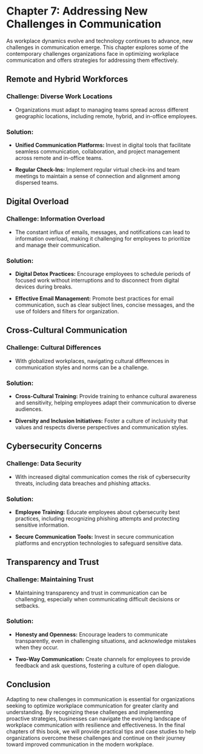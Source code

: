 Chapter 7: Addressing New Challenges in Communication
=====================================================

As workplace dynamics evolve and technology continues to advance, new challenges in communication emerge. This chapter explores some of the contemporary challenges organizations face in optimizing workplace communication and offers strategies for addressing them effectively.

Remote and Hybrid Workforces
----------------------------

### **Challenge: Diverse Work Locations**

* Organizations must adapt to managing teams spread across different geographic locations, including remote, hybrid, and in-office employees.

### **Solution:**

* **Unified Communication Platforms:** Invest in digital tools that facilitate seamless communication, collaboration, and project management across remote and in-office teams.

* **Regular Check-Ins:** Implement regular virtual check-ins and team meetings to maintain a sense of connection and alignment among dispersed teams.

Digital Overload
----------------

### **Challenge: Information Overload**

* The constant influx of emails, messages, and notifications can lead to information overload, making it challenging for employees to prioritize and manage their communication.

### **Solution:**

* **Digital Detox Practices:** Encourage employees to schedule periods of focused work without interruptions and to disconnect from digital devices during breaks.

* **Effective Email Management:** Promote best practices for email communication, such as clear subject lines, concise messages, and the use of folders and filters for organization.

Cross-Cultural Communication
----------------------------

### **Challenge: Cultural Differences**

* With globalized workplaces, navigating cultural differences in communication styles and norms can be a challenge.

### **Solution:**

* **Cross-Cultural Training:** Provide training to enhance cultural awareness and sensitivity, helping employees adapt their communication to diverse audiences.

* **Diversity and Inclusion Initiatives:** Foster a culture of inclusivity that values and respects diverse perspectives and communication styles.

Cybersecurity Concerns
----------------------

### **Challenge: Data Security**

* With increased digital communication comes the risk of cybersecurity threats, including data breaches and phishing attacks.

### **Solution:**

* **Employee Training:** Educate employees about cybersecurity best practices, including recognizing phishing attempts and protecting sensitive information.

* **Secure Communication Tools:** Invest in secure communication platforms and encryption technologies to safeguard sensitive data.

Transparency and Trust
----------------------

### **Challenge: Maintaining Trust**

* Maintaining transparency and trust in communication can be challenging, especially when communicating difficult decisions or setbacks.

### **Solution:**

* **Honesty and Openness:** Encourage leaders to communicate transparently, even in challenging situations, and acknowledge mistakes when they occur.

* **Two-Way Communication:** Create channels for employees to provide feedback and ask questions, fostering a culture of open dialogue.

Conclusion
----------

Adapting to new challenges in communication is essential for organizations seeking to optimize workplace communication for greater clarity and understanding. By recognizing these challenges and implementing proactive strategies, businesses can navigate the evolving landscape of workplace communication with resilience and effectiveness. In the final chapters of this book, we will provide practical tips and case studies to help organizations overcome these challenges and continue on their journey toward improved communication in the modern workplace.
